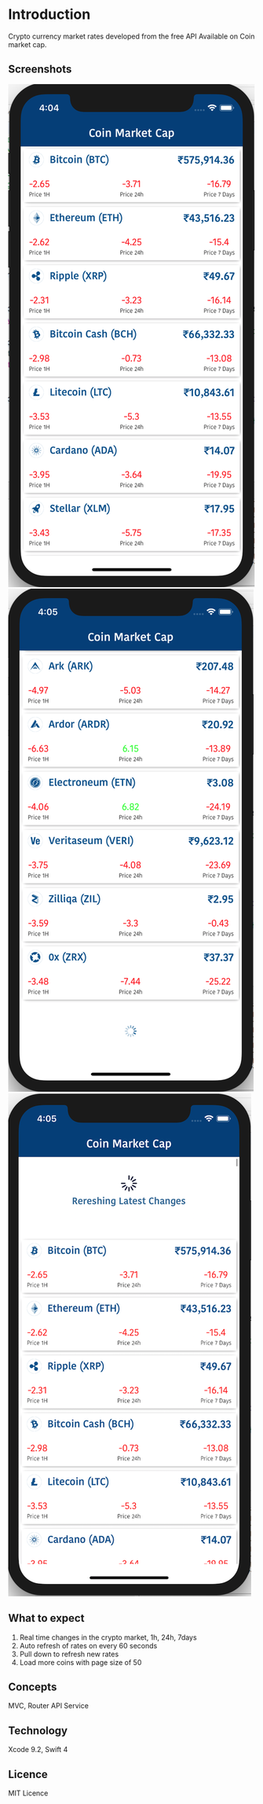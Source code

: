 # Introduction
Crypto currency market rates developed from the free API Available on Coin market cap.

## Screenshots
![Coins List](/Screenshots/Allcoins.png)
![Load next 50 coin](/Screenshots/Loadmore.png)
![Pull down](/Screenshots/Pulldown.png)

## What to expect
1. Real time changes in the crypto market, 1h, 24h, 7days
2. Auto refresh of rates on every 60 seconds
3. Pull down to refresh new rates
4. Load more coins with page size of 50

## Concepts
MVC, Router API Service

## Technology
Xcode 9.2, Swift 4

## Licence
MIT Licence
